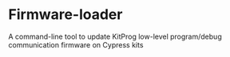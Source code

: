 # Firmware-loader
A command-line tool to update KitProg low-level program/debug communication firmware on Cypress kits
